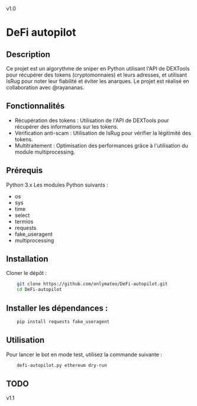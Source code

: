 v1.0
# DeFi autopilot
## Description
Ce projet est un algorythme de sniper en Python utilisant l'API de DEXTools pour récupérer des tokens (cryptomonnaies) et leurs adresses, et utilisant IsRug pour noter leur fiabilité et éviter les anarques. Le projet est réalisé en collaboration avec @rayananas.



## Fonctionnalités
- Récupération des tokens : Utilisation de l'API de DEXTools pour récupérer des informations sur les tokens.
- Vérification anti-scam : Utilisation de IsRug pour vérifier la légitimité des tokens.
- Multitraitement : Optimisation des performances grâce à l'utilisation du module multiprocessing.
## Prérequis
Python 3.x
Les modules Python suivants :
- os
- sys
- time
- select
- termios
- requests
- fake_useragent
- multiprocessing

## Installation
Cloner le dépôt :


```bash
    git clone https://github.com/onlymateo/DeFi-autopilot.git
    cd DeFi-autopilot
```
## Installer les dépendances :

```bash
    pip install requests fake_useragent
```

## Utilisation
Pour lancer le bot en mode test, utilisez la commande suivante :

```bash
    defi-autopilot.py ethereum dry-run
```

## TODO
v1.1
